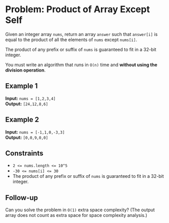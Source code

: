 # Problem: Product of Array Except Self

Given an integer array `nums`, return an array `answer` such that `answer[i]` is equal to the product of all the elements of `nums` except `nums[i]`.

The product of any prefix or suffix of `nums` is guaranteed to fit in a 32-bit integer.

You must write an algorithm that runs in `O(n)` time and **without using the division operation**.

## Example 1

**Input:** `nums = [1,2,3,4]`  
**Output:** `[24,12,8,6]`

## Example 2

**Input:** `nums = [-1,1,0,-3,3]`  
**Output:** `[0,0,9,0,0]`

## Constraints

- `2 <= nums.length <= 10^5`
- `-30 <= nums[i] <= 30`
- The product of any prefix or suffix of `nums` is guaranteed to fit in a 32-bit integer.

## Follow-up

Can you solve the problem in `O(1)` extra space complexity? (The output array does not count as extra space for space complexity analysis.)
